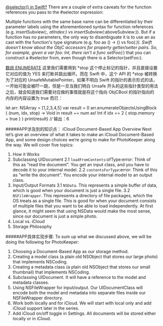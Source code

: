 [@selector() in Swift?](http://stackoverflow.com/questions/24007650/selector-in-swift )
 There are a couple of extra caveats for the function references you pass to the #selector expression:
 
 Multiple functions with the same base name can be differentiated by their parameter labels using the aforementioned syntax for function references (e.g. insertSubview(_:, atIndex:) vs insertSubview(_:aboveSubview:)). But if a function has no parameters, the only way to disambiguate it is to use an as cast with the function's type signature (e.g. foo as () -> () vs foo(_:)).
 Swift doesn't know about the ObjC accessors for property getter/setter pairs. So, for example, given a var foo: Int, there isn't a func setFoo(_:) that you can construct a #selector from, even though there is a Selector(setFoo:).

[数组 ENUMERATE](http://swifter.tips/enumerate/)
 这里我们需要用到 *stop 这个停止标记的指针，并且直接设置它对应的值为 YES 来打断并跳出循环。而在 Swift 中，这个 API 的 *stop 被转换为了对应的 UnsafeMutablePointer<ObjCBool>。如果不明白 Swift 的指针的表示形式的话，一开始可能会被吓一跳，但是一旦当我们明白 Unsafe 开头的这些指针类型的用法之后，就会知道我们需要对应做的事情就是将这个指向 ObjCBool 的指针指向的内存的内容设置为 true 而已：
 
 let arr: NSArray = [1,2,3,4,5]
 var result = 0
 arr.enumerateObjectsUsingBlock { (num, idx, stop) -> Void in
 result += num as! Int
 if idx == 2 {
 stop.memory = true
 }
 }
 print(result)
 // 输出：6

#####APP涉及到的知识点：
 iCloud Document-Based App Overview
 Next let’s give an overview of what it takes to make an iCloud Document-Based App, and some design choices we’re going to make for PhotoKeeper along the way. We will cover five topics:
1. How it Works
2. Subclassing UIDocument
    2.1 `loadFromContents`:ofType:error: Think of this as “read the document”. You get an input class, and you have to decode it to your internal model.
    2.2 `contentsForType`:error: Think of this as “write the document”. You encode your internal model to an output class.
3. Input/Output Formats
    3.1 `NSData`. This represents a simple buffer of data, which is good when your document is just a single file.
    3.2 `NSFileWrapper`. This represents a directory of file packages, which the OS treats as a single file. This is good for when your document consists of multiple files that you want to be able to load independently.
 At first glance, it might seem that using NSData would make the most sense, since our document is just a simple photo.
4. Local vs. iCloud
5. Storage Philosophy


#####APP具体实现步骤:
To sum up what we discussed above, we will be doing the following for PhotoKeeper:
1. Choosing a Document-Based App as our storage method.
2. Creating a model class (a plain old NSObject that stores our large photo) that implements NSCoding.
3. Creating a metadata class (a plain old NSObject that stores our small thumbnail) that implements NSCoding.
4. Subclassing UIDocument. It will have a reference to the model and metadata classes.
5. Using NSFileWrapper for input/output. Our UIDocumentClass will encode both the model and metadata into separate files inside our NSFileWrapper directory.
6. Work both locally and for iCloud. We will start with local only and add iCloud support later in the series.
7. Add iCloud on/off toggle in Settings. All documents will be stored either locally or in iCloud.
